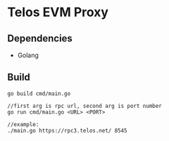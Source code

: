 # Telos EVM Proxy

## Dependencies

* Golang

## Build

```
go build cmd/main.go
```

```
//first arg is rpc url, second arg is port number
go run cmd/main.go <URL> <PORT>

//example:
./main.go https://rpc3.telos.net/ 8545
```